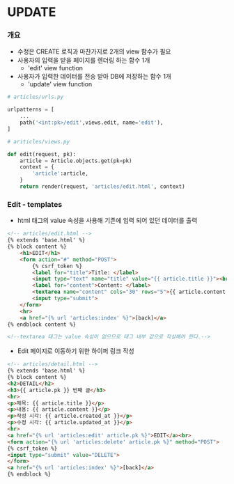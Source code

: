 # UPDATE

### 개요

- 수정은 CREATE 로직과 마찬가지로 2개의 view 함수가 필요
- 사용자의 입력을 받을 페이지를 렌더링 하는 함수 1개
  - 'edit' view function
- 사용자가 입력한 데이터를 전송 받아 DB에 저장하는 함수 1개
  - 'update' view function

```python
# articles/urls.py

urlpatterns = [
    ...
    path('<int:pk>/edit',views.edit, name='edit'),
]

# ariticles/views.py

def edit(request, pk):
    article = Article.objects.get(pk=pk)
    context = {
        'article':article,
    }
    return render(request, 'articles/edit.html', context)
```

### Edit - templates

- html 태그의 value 속성을 사용해 기존에 입력 되어 있던 데이터를 출력

```html
<!-- articles/edit.html -->
{% extends 'base.html' %}
{% block content %}
    <h1>EDIT</h1>
    <form action="#" method="POST">
        {% csrf_token %}
        <label for="title">Title: </label>
        <input type="text" name="title" value="{{ article.title }}"><br>
        <label for="content">Content: </label>
        <textarea name="content" cols="30" rows="5">{{ article.content }}</textarea><br>
        <input type="submit">
    </form>
    <hr>
    <a href="{% url 'articles:index' %}">[back]</a>
{% endblock content %}

<!--textarea 태그는 value 속성이 없으므로 태그 내부 값으로 작성해야 한다.-->
```

- Edit 페이지로 이동하기 위한 하이퍼 링크 작성

```html
<!-- articles/detail.html -->
{% extends 'base.html' %}
{% block content %}
<h2>DETAIL</h2>
<h3>{{ article.pk }} 번째 글</h3>
<hr>
<p>제목: {{ article.title }}</p>
<p>내용: {{ article.content }}</p>
<p>작성 시각: {{ article.created_at }}</p>
<p>수정 시각: {{ article.updated_at }}</p>
<hr>
<a href="{% url 'articles:edit' article.pk %}">EDIT</a><br>
<form action="{% url 'articles:delete' article.pk %}" method="POST">
{% csrf_token %}
<input type="submit" value="DELETE">
</form>
<a href="{% url 'articles:index' %}">[back]</a>
{% endblock %}
```

